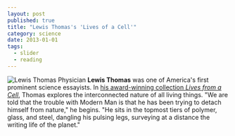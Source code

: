 ```yaml
---
layout: post
published: true
title: "Lewis Thomas's 'Lives of a Cell'"
category: science
date: 2013-01-01
tags: 
  - slider
  - reading
---
```


![Lewis Thomas](http://www.greatthoughtstreasury.com/sites/default/files/thomasweb[1].jpg)
Physician **Lewis Thomas** was one of America's first prominent science essayists. In <a href="https://stellar.mit.edu/S/course/21W/fa13/21W.737/courseMaterial/topics/topic5/readings/Selections_from_Lives_of_a_Cell_-_Lewis_Thomas/Selections_from_Lives_of_a_Cell_-_Lewis_Thomas.pdf" target="_blank">his award-winning collection _Lives from a Cell_</a>, Thomas explores the interconnected nature of all living things. "We are told that the trouble with Modern Man is that he has been trying to detach himself from nature," he begins. "He sits in the topmost tiers of polymer, glass, and steel, dangling his pulsing legs, surveying at a distance the writing life of the planet."